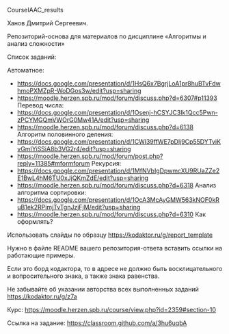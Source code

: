 CourseIAAC_results

Ханов Дмитрий Сергеевич.

Репозиторий-основа для материалов по дисциплине «Алгоритмы и анализ сложности»

Список заданий:

Автоматное:
- https://docs.google.com/presentation/d/1HsQ6x7BgrjLoA1pr8huBTvFdwhmoPXMZpR-WoDGos3w/edit?usp=sharing
- https://moodle.herzen.spb.ru/mod/forum/discuss.php?d=6307#p11393
Перевод числа:
- https://docs.google.com/presentation/d/1Osenj-hCSYJC3Ik1Qcc5Pwn-zPCYMGQmVWOrG0Mw41A/edit?usp=sharing
- https://moodle.herzen.spb.ru/mod/forum/discuss.php?d=6138
Алгоритм половинного деления:
- https://docs.google.com/presentation/d/1CWl39ffWE7pDlj9Cp55DYTviKvGmIYiSSiA8b3VG2r4/edit?usp=sharing
- https://moodle.herzen.spb.ru/mod/forum/post.php?reply=11385#mformforum
Рекурсия:
- https://docs.google.com/presentation/d/1MfNVbIgDpwmcXU9RUaZZe2E1BwL4hM6TU0xJjQKmZdE/edit?usp=sharing
- https://moodle.herzen.spb.ru/mod/forum/discuss.php?d=6318
Анализ алгоритма сортировки:
- https://docs.google.com/presentation/d/1OcA3McAyGMW563kNOF0kRuB1ek2RPimjTvTgnJzjFjM/edit?usp=sharing
- https://moodle.herzen.spb.ru/mod/forum/discuss.php?d=6310
Как оформлять?

Использовать слайды по образцу https://kodaktor.ru/g/report_template

Нужно в файле README вашего репозитория-ответа вставить ссылки на работающие примеры.

Если это борд кодактора, то в адресе не должно быть восклицательного и вопросительного знака, а также знака равенства.

Не забывайте об указании авторства всех выполненных заданий https://kodaktor.ru/g/z7a

Курс: https://moodle.herzen.spb.ru/course/view.php?id=2359#section-10

Ссылка на задание: https://classroom.github.com/a/3hu6uqbA
